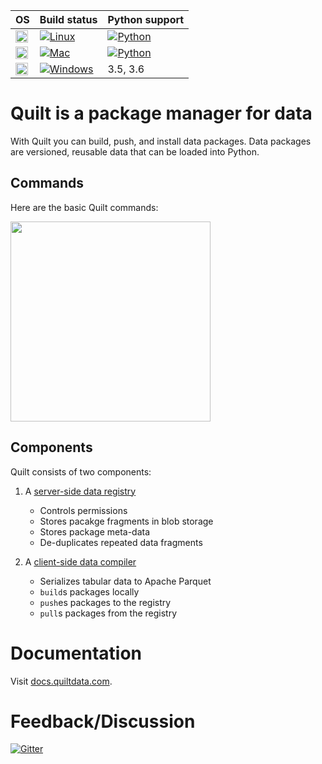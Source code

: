 | OS | Build status | Python support |
|----|--------------|----------------|
| <img height="20" src="http://icons.iconarchive.com/icons/dakirby309/simply-styled/256/OS-Linux-icon.png"> | [![Linux](https://travis-ci.org/quiltdata/quilt.svg?branch=master)](https://travis-ci.org/quiltdata/quilt/branches) | [![Python](https://img.shields.io/pypi/pyversions/quilt.svg)](https://pypi.python.org/pypi/quilt) |
| <img height="20" src="http://icons.iconarchive.com/icons/icons8/windows-8/128/Systems-Mac-Os-icon.png"> | [![Mac](https://img.shields.io/circleci/project/github/quiltdata/quilt/master.svg)](https://circleci.com/gh/quiltdata/quilt/tree/master) | [![Python](https://img.shields.io/pypi/pyversions/quilt.svg)](https://pypi.python.org/pypi/quilt) |
| <img height="20" src="http://icons.iconarchive.com/icons/dakirby309/windows-8-metro/128/Folders-OS-Windows-8-Metro-icon.png"> | [![Windows](https://img.shields.io/appveyor/ci/quiltdata/quilt/master.svg)](https://ci.appveyor.com/project/quiltdata/quilt/branch/master) | 3.5, 3.6 |

# Quilt is a package manager for data

With Quilt you can build, push, and install data packages. Data packages are versioned, reusable data that can be  loaded into Python.

## Commands

Here are the basic Quilt commands:

<img width="320" src="https://github.com/quiltdata/resources/blob/955656180ef6398a2729c7ebc28e5dc708f26bd3/img/big-picture.png?raw=true" />

## Components

Quilt consists of two components:

1. A [server-side data registry](registry)
    - Controls permissions
    - Stores pacakge fragments in blob storage
    - Stores package meta-data
    - De-duplicates repeated data fragments
    
2. A [client-side data compiler](compiler)
    - Serializes tabular data to Apache Parquet
    - `build`s packages locally
    - `push`es packages to the registry
    - `pull`s packages from the registry

# Documentation

Visit [docs.quiltdata.com](https://docs.quiltdata.com/).

# Feedback/Discussion

[![Gitter](https://img.shields.io/gitter/room/nwjs/nw.js.svg)](https://gitter.im/quilt-data/Lobby)
